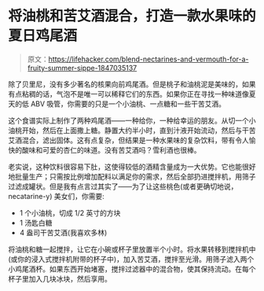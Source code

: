 # 将油桃和苦艾酒混合，打造一款水果味的夏日鸡尾酒

> 原文：<https://lifehacker.com/blend-nectarines-and-vermouth-for-a-fruity-summer-sippe-1847035137>

除了贝里尼，没有多少著名的核果向前鸡尾酒。但是桃子和油桃泥是美味的，如果有点粘稠的话，气泡不是唯一可以稀释它们的东西。如果你正在寻找一种味道像夏天的低 ABV 吸管，你需要的只是一个小油桃、一点糖和一些干苦艾酒。



这个食谱实际上制作了两种鸡尾酒——一种给你，一种给幸运的朋友。从切一个小油桃开始，然后在上面撒上糖。静置大约半小时，直到汁液开始流动，然后与干苦艾酒混合，滤出固体。这有点复杂，但结果是一种水果味的复杂饮料，带有令人愉快的酸味和可爱的杏仁的味道。没有苦艾酒吗？雪利酒也很棒。

老实说，这种饮料很容易下肚，这使得较低的酒精含量成为一大优势。它也能很好地批量生产；只需按比例增加配料以满足你的需求，然后全部扔进搅拌机，用筛子过滤成罐状。但是我有点言过其实了——为了让这些桃色(或者更确切地说， necatarine-y) 美女们，你需要:

*   1 个小油桃，切成 1/2 英寸的方块
*   1 汤匙白糖
*   4 盎司干苦艾酒(我喜欢多林)

将油桃和糖一起搅拌，让它在小碗或杯子里放置半个小时。将水果转移到搅拌机中(或你的浸入式搅拌机附带的杯子中)，加入苦艾酒，搅拌至光滑。用筛子滤入两个小鸡尾酒杯。如果东西开始堵塞，搅拌过滤器中的混合物，使其保持流动。在每个杯子里加入几块冰块，然后享用。